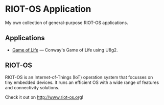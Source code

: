 # RIOT-OS Application
My own collection of general-purpose RIOT-OS applications.

## Applications
* [Game of Life](game_of_life/) &mdash; Conway's Game of Life using U8g2.

## RIOT-OS
RIOT-OS is an Internet-of-Things (IoT) operation system that focusses on tiny embedded devices. It runs an efficient OS with a wide range of features and connectivity solutions.

Check it out on http://www.riot-os.org!
